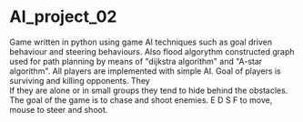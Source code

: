 # AI_project_02

Game written in python using game AI techniques such as goal driven behaviour and steering behaviours.
Also flood algorythm constructed graph used for path planning by means of "dijkstra algorithm" and "A-star algorithm".
All players are implemented with simple AI.
Goal of players is surviving and killing opponents. They  
If they are alone or in small groups they tend to hide behind the obstacles.
The goal of the game is to chase and shoot enemies.
E D S F to move, mouse to steer and shoot.
